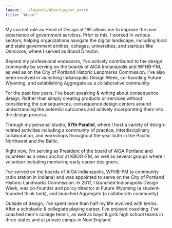 ```yaml
---
layout: ../layouts/AboutLayout.astro
title: "About"
---
```



My current role as Head of Design at 18F allows me to improve the user experience of government services. Prior to this, I worked in various sectors, helping organizations navigate the digital landscape, including local and state government entities, colleges, universities, and startups like Omnivore, where I served as Brand Director.

Beyond my professional endeavors, I've actively contributed to the design community by serving on the boards of AIGA Indianapolis and WFHB-FM, as well as on the City of Portland Historic Landmarks Commission. I've also been involved in launching Indianapolis Design Week, co-founding Future Wyoming, and establishing Aggregate as a collaborative community.

For the past few years, I've been speaking & writing about consequence design. Rather than simply creating products or services without considering the consequences, consequence design centers around understanding the potential outcomes and actively incorporating them into the design process. 

Through my personal studio, **57th Parallel**, where I host a variety of design-related activities including a community of practice, interdisciplinary collaboration, and workshops throughout the year both in the Pacific Northwest and the Baltic. 

Right now, I'm serving as President of the board of AIGA Portland and volunteer as a news anchor at KBOO-FM, as well as several groups where I volunteer including mentoring early career designers.

I've served on the boards of AIGA Indianapolis, WFHB-FM (a community radio station in Indiana) and was appointed to serve on the City of Portland Historic Landmarks Commission. In 2017, I launched Indianapolis Design Week, was co-founder and policy director at Future Wyoming (a student-founded think tank), and launched Aggregate (a collaborate community). 

Outside of design, I've spent more than half my life involved with tennis. After a scholastic & collegiate playing career, I've enjoyed coaching. I've coached men's college tennis, as well as boys & girls high school teams in three states and at private camps in New England.